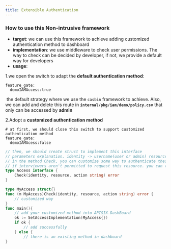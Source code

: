 ```yaml
---
title: Extensible Authentication
---
```


<!--
#
# Licensed to the Apache Software Foundation (ASF) under one or more
# contributor license agreements.  See the NOTICE file distributed with
# this work for additional information regarding copyright ownership.
# The ASF licenses this file to You under the Apache License, Version 2.0
# (the "License"); you may not use this file except in compliance with
# the License.  You may obtain a copy of the License at
#
#     http://www.apache.org/licenses/LICENSE-2.0
#
# Unless required by applicable law or agreed to in writing, software
# distributed under the License is distributed on an "AS IS" BASIS,
# WITHOUT WARRANTIES OR CONDITIONS OF ANY KIND, either express or implied.
# See the License for the specific language governing permissions and
# limitations under the License.
#
-->

### How to use this Non-intrusive framework

- **target**: we can use this framework to achieve adding customized authentication method to dashboard
- **implementation**: we use middleware to check user permissions. The way to check can be decided by developer, if not, we provide a default way for developers
- **usage**:

1.we open the switch to adapt the  **default authentication method**:

```shell
feature_gate:
  demoIAMAccess:true
```

​	the default strategy where we use the `casbin` framework to achieve. Also, we can add and delete this route in **`internal/pkg/iam/demo/policy.csv`** that only can be accessed by **admin**

2.Adopt a **customized authentication method**

```shell
# at first, we should close this switch to support customized authentication method
feature_gate:
  demoIAMAcess:false
```

```go
// then, we should create struct to implement this interface
// parameters explanation. identity -> username(user or admin) resource -> url action -> method
// in the method Check, you can customize some way to authenticate these interviewers
// if interviewers aren't permitted to request this resource. you can throw an error
type Access interface {
    Check(identity, resource, action string) error
}

type MyAccess struct{}
func (m MyAccess)Check(identity, resource, action string) error {
	// customized way
}
func main(){
	// add your customized method into APISIX-DashBoard
    ok := SetAccessImplementation(MyAccess{})
	if ok {
		// add successfully
    } else {
		// there is an existing method in dashboard
}
```